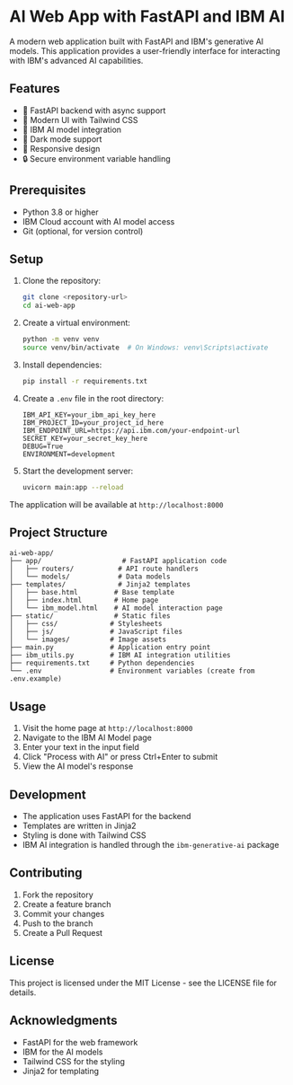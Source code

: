 # AI Web App with FastAPI and IBM AI

A modern web application built with FastAPI and IBM's generative AI models. This application provides a user-friendly interface for interacting with IBM's advanced AI capabilities.

## Features

- 🚀 FastAPI backend with async support
- 🎨 Modern UI with Tailwind CSS
- 🤖 IBM AI model integration
- 🌙 Dark mode support
- 📱 Responsive design
- 🔒 Secure environment variable handling

## Prerequisites

- Python 3.8 or higher
- IBM Cloud account with AI model access
- Git (optional, for version control)

## Setup

1. Clone the repository:
   ```bash
   git clone <repository-url>
   cd ai-web-app
   ```

2. Create a virtual environment:
   ```bash
   python -m venv venv
   source venv/bin/activate  # On Windows: venv\Scripts\activate
   ```

3. Install dependencies:
   ```bash
   pip install -r requirements.txt
   ```

4. Create a `.env` file in the root directory:
   ```env
   IBM_API_KEY=your_ibm_api_key_here
   IBM_PROJECT_ID=your_project_id_here
   IBM_ENDPOINT_URL=https://api.ibm.com/your-endpoint-url
   SECRET_KEY=your_secret_key_here
   DEBUG=True
   ENVIRONMENT=development
   ```

5. Start the development server:
   ```bash
   uvicorn main:app --reload
   ```

The application will be available at `http://localhost:8000`

## Project Structure

```
ai-web-app/
├── app/                    # FastAPI application code
│   ├── routers/           # API route handlers
│   └── models/            # Data models
├── templates/             # Jinja2 templates
│   ├── base.html         # Base template
│   ├── index.html        # Home page
│   └── ibm_model.html    # AI model interaction page
├── static/               # Static files
│   ├── css/             # Stylesheets
│   ├── js/              # JavaScript files
│   └── images/          # Image assets
├── main.py              # Application entry point
├── ibm_utils.py         # IBM AI integration utilities
├── requirements.txt     # Python dependencies
└── .env                 # Environment variables (create from .env.example)
```

## Usage

1. Visit the home page at `http://localhost:8000`
2. Navigate to the IBM AI Model page
3. Enter your text in the input field
4. Click "Process with AI" or press Ctrl+Enter to submit
5. View the AI model's response

## Development

- The application uses FastAPI for the backend
- Templates are written in Jinja2
- Styling is done with Tailwind CSS
- IBM AI integration is handled through the `ibm-generative-ai` package

## Contributing

1. Fork the repository
2. Create a feature branch
3. Commit your changes
4. Push to the branch
5. Create a Pull Request

## License

This project is licensed under the MIT License - see the LICENSE file for details.

## Acknowledgments

- FastAPI for the web framework
- IBM for the AI models
- Tailwind CSS for the styling
- Jinja2 for templating
